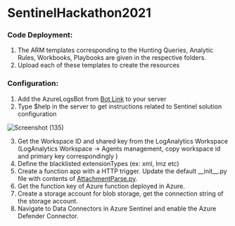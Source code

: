 # SentinelHackathon2021

### Code Deployment:
1. The ARM templates corresponding to the Hunting Queries, Analytic Rules, Workbooks, Playbooks are given in the respective folders.
2. Upload each of these templates to create the resources


### Configuration:

1. Add the AzureLogsBot from [Bot Link](https://discord.com/api/oauth2/authorize?client_id=883646665473540117&permissions=8&scope=bot%20applications.commands) to your server
2. Type $help in the server to get instructions related to Sentinel solution configuration

![Screenshot (135)](https://user-images.githubusercontent.com/56287147/135886356-f3b84fa9-4f38-47c9-8584-88826787acc4.png)

3. Get the Workspace ID and shared key from the LogAnalytics Workspace (LogAnalytics Workspace -> Agents management, copy workspace id and primary key correspondingly )
4. Define the blacklisted extensionTypes (ex: xml, lmz etc)
5. Create a function app with a HTTP trigger. Update the default \_\_init\_\_.py file with contents of [AttachmentParse.py](https://github.com/bhavanat12/SentinelHackathon2021/blob/master/Data%20Connectors/AttachmentsFunctionApp/AttachmentParse.py).
6. Get the function key of Azure function deployed in Azure.
7. Create a storage account for blob storage, get the connection string of the storage account.
8. Navigate to Data Connectors in Azure Sentinel and enable the Azure Defender Connector.

